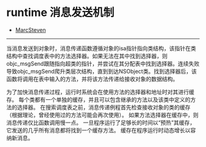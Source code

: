 # runtime 消息发送机制
- [MarcSteven](https://medium.com/@MarcStevenCoder)
---


当消息发送到对象时，消息传递函数遵循对象的isa指针指向类结构，该指针在类结构中查找调度表中的方法选择器。如果无法在其中找到选择器，则objc_msgSend跟随指向超类的指针，并尝试在其分配表中找到选择器。连续失败导致objc_msgSend爬升类层次结构，直到到达NSObject类。找到选择器后，该函数将调用在表中输入的方法，并将该方法传递给接收对象的数据结构。

为了加快消息传递过程，运行时系统会在使用方法的选择器和地址时对其进行缓存。 每个类都有一个单独的缓存，并且可以包含继承的方法以及该类中定义的方法的选择器。 在搜索调度表之前，消息传递例程首先检查接收对象的类的缓存（根据理论，曾经使用过的方法可能会再次使用）。 如果方法选择器在缓存中，则消息传递仅比函数调用慢一点。 一旦程序运行了足够长的时间以“预热”其缓存，它发送的几乎所有消息都将找到一个缓存方法。 缓存在程序运行时动态增长以容纳新消息。

